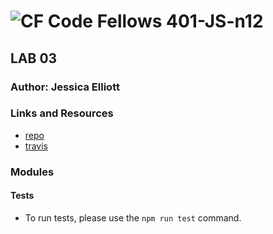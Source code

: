 ![CF](http://i.imgur.com/7v5ASc8.png) Code Fellows 401-JS-n12
==============================================

## LAB 03

### Author: Jessica Elliott

### Links and Resources
* [repo](https://github.com/pnwjce/401-Lab-03)
* [travis](https://www.travis-ci.com/pnwjce/401-Lab-14)


### Modules
#### 

#### Tests
* To run tests, please use the `npm run test` command.
